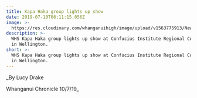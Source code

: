 ```yaml
---
title: Kapa Haka group lights up show
date: 2019-07-10T06:11:15.056Z
image: >-
  https://res.cloudinary.com/whanganuihigh/image/upload/v1563775913/News/Chronicle_snip_10.7.19.jpg
description: >-
  WHS Kapa Haka group lights up show at Confucius Institute Regional Conference
  in Wellington.
short: >-
  WHS Kapa Haka group lights up show at Confucius Institute Regional Conference
  in Wellington.
---
```

_By Lucy Drake  

Whanganui Chronicle 10/7/19_
